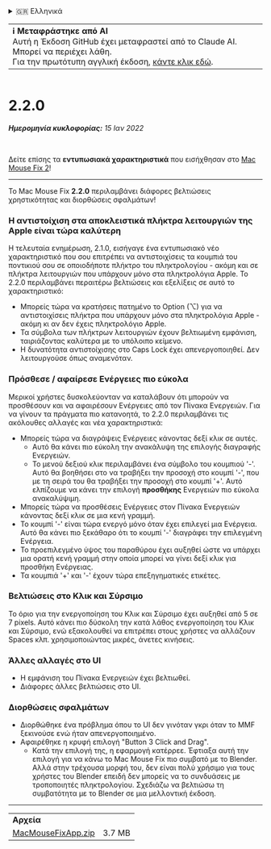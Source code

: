 <details>
<summary>🇬🇷 Ελληνικά</summary>

[🇬🇧 English (GitHub)](https://github.com/noah-nuebling/mac-mouse-fix/releases/tag/2.2.0)\
[🇦🇩 Català](https://redirect.macmousefix.com/?target=mmf-release&tag=2.2.0&locale=ca)\
[🇩🇪 Deutsch](https://redirect.macmousefix.com/?target=mmf-release&tag=2.2.0&locale=de)\
[🇪🇸 Español](https://redirect.macmousefix.com/?target=mmf-release&tag=2.2.0&locale=es)\
[🇫🇷 Français](https://redirect.macmousefix.com/?target=mmf-release&tag=2.2.0&locale=fr)\
[🇮🇩 Indonesia](https://redirect.macmousefix.com/?target=mmf-release&tag=2.2.0&locale=id)\
[🇮🇹 Italiano](https://redirect.macmousefix.com/?target=mmf-release&tag=2.2.0&locale=it)\
[🇭🇺 Magyar](https://redirect.macmousefix.com/?target=mmf-release&tag=2.2.0&locale=hu)\
[🇳🇱 Nederlands](https://redirect.macmousefix.com/?target=mmf-release&tag=2.2.0&locale=nl)\
[🇵🇱 Polski](https://redirect.macmousefix.com/?target=mmf-release&tag=2.2.0&locale=pl)\
[🇧🇷 Português (Brasil)](https://redirect.macmousefix.com/?target=mmf-release&tag=2.2.0&locale=pt-BR)\
[🇵🇹 Português (Portugal)](https://redirect.macmousefix.com/?target=mmf-release&tag=2.2.0&locale=pt-PT)\
[🇷🇴 Română](https://redirect.macmousefix.com/?target=mmf-release&tag=2.2.0&locale=ro)\
[🇸🇪 Svenska](https://redirect.macmousefix.com/?target=mmf-release&tag=2.2.0&locale=sv)\
[🇻🇳 Tiếng Việt](https://redirect.macmousefix.com/?target=mmf-release&tag=2.2.0&locale=vi)\
[🇹🇷 Türkçe](https://redirect.macmousefix.com/?target=mmf-release&tag=2.2.0&locale=tr)\
[🇨🇿 Čeština](https://redirect.macmousefix.com/?target=mmf-release&tag=2.2.0&locale=cs)\
**🇬🇷 Ελληνικά**\
[🇷🇺 Русский](https://redirect.macmousefix.com/?target=mmf-release&tag=2.2.0&locale=ru)\
[🇺🇦 Українська](https://redirect.macmousefix.com/?target=mmf-release&tag=2.2.0&locale=uk)\
[🇮🇱 עברית](https://redirect.macmousefix.com/?target=mmf-release&tag=2.2.0&locale=he)\
[🇸🇦 العربية](https://redirect.macmousefix.com/?target=mmf-release&tag=2.2.0&locale=ar)\
[🇮🇳 हिन्दी](https://redirect.macmousefix.com/?target=mmf-release&tag=2.2.0&locale=hi)\
[🇹🇭 ไทย](https://redirect.macmousefix.com/?target=mmf-release&tag=2.2.0&locale=th)\
[🇨🇳 中文 (简体)](https://redirect.macmousefix.com/?target=mmf-release&tag=2.2.0&locale=zh-Hans)\
[🇨🇳 中文 (繁體)](https://redirect.macmousefix.com/?target=mmf-release&tag=2.2.0&locale=zh-Hant)\
[🇭🇰 中文（香港)](https://redirect.macmousefix.com/?target=mmf-release&tag=2.2.0&locale=zh-HK)\
[🇯🇵 日本語](https://redirect.macmousefix.com/?target=mmf-release&tag=2.2.0&locale=ja)\
[🇰🇷 한국어](https://redirect.macmousefix.com/?target=mmf-release&tag=2.2.0&locale=ko)\
[Help translate Mac Mouse Fix to different languages!](https://github.com/noah-nuebling/mac-mouse-fix/discussions/731)
</details>
<table align=><td>
<b>ℹ️ Μεταφράστηκε από AI</b><br>
Αυτή η Έκδοση GitHub έχει μεταφραστεί από το Claude AI. Μπορεί να περιέχει λάθη.<br>
Για την πρωτότυπη αγγλική έκδοση, <a href="https://github.com/noah-nuebling/mac-mouse-fix/releases/tag/2.2.0">κάντε κλικ εδώ</a>.
</td></table>

<table></table>

# 2.2.0
***Ημερομηνία κυκλοφορίας:** 15 Ιαν 2022*

<br>

Δείτε επίσης τα **εντυπωσιακά χαρακτηριστικά** που εισήχθησαν στο [Mac Mouse Fix 2](https://redirect.macmousefix.com/?target=mmf-release&tag=2.0.0&locale=el)!

---

Το Mac Mouse Fix **2.2.0** περιλαμβάνει διάφορες βελτιώσεις χρηστικότητας και διορθώσεις σφαλμάτων!

### Η αντιστοίχιση στα αποκλειστικά πλήκτρα λειτουργιών της Apple είναι τώρα καλύτερη

Η τελευταία ενημέρωση, 2.1.0, εισήγαγε ένα εντυπωσιακό νέο χαρακτηριστικό που σου επιτρέπει να αντιστοιχίσεις τα κουμπιά του ποντικιού σου σε οποιοδήποτε πλήκτρο του πληκτρολογίου - ακόμη και σε πλήκτρα λειτουργιών που υπάρχουν μόνο στα πληκτρολόγια Apple. Το 2.2.0 περιλαμβάνει περαιτέρω βελτιώσεις και εξελίξεις σε αυτό το χαρακτηριστικό:

- Μπορείς τώρα να κρατήσεις πατημένο το Option (⌥) για να αντιστοιχίσεις πλήκτρα που υπάρχουν μόνο στα πληκτρολόγια Apple - ακόμη κι αν δεν έχεις πληκτρολόγιο Apple.
- Τα σύμβολα των πλήκτρων λειτουργιών έχουν βελτιωμένη εμφάνιση, ταιριάζοντας καλύτερα με το υπόλοιπο κείμενο.
- Η δυνατότητα αντιστοίχισης στο Caps Lock έχει απενεργοποιηθεί. Δεν λειτουργούσε όπως αναμενόταν.

### Πρόσθεσε / αφαίρεσε Ενέργειες πιο εύκολα

Μερικοί χρήστες δυσκολεύονταν να καταλάβουν ότι μπορούν να προσθέσουν και να αφαιρέσουν Ενέργειες από τον Πίνακα Ενεργειών. Για να γίνουν τα πράγματα πιο κατανοητά, το 2.2.0 περιλαμβάνει τις ακόλουθες αλλαγές και νέα χαρακτηριστικά:

- Μπορείς τώρα να διαγράψεις Ενέργειες κάνοντας δεξί κλικ σε αυτές.
  - Αυτό θα κάνει πιο εύκολη την ανακάλυψη της επιλογής διαγραφής Ενεργειών.
  - Το μενού δεξιού κλικ περιλαμβάνει ένα σύμβολο του κουμπιού '-'. Αυτό θα βοηθήσει στο να τραβήξει την προσοχή στο κουμπί '-', που με τη σειρά του θα τραβήξει την προσοχή στο κουμπί '+'. Αυτό ελπίζουμε να κάνει την επιλογή **προσθήκης** Ενεργειών πιο εύκολα ανακαλύψιμη.
- Μπορείς τώρα να προσθέσεις Ενέργειες στον Πίνακα Ενεργειών κάνοντας δεξί κλικ σε μια κενή γραμμή.
- Το κουμπί '-' είναι τώρα ενεργό μόνο όταν έχει επιλεγεί μια Ενέργεια. Αυτό θα κάνει πιο ξεκάθαρο ότι το κουμπί '-' διαγράφει την επιλεγμένη Ενέργεια.
- Το προεπιλεγμένο ύψος του παραθύρου έχει αυξηθεί ώστε να υπάρχει μια ορατή κενή γραμμή στην οποία μπορεί να γίνει δεξί κλικ για προσθήκη Ενέργειας.
- Τα κουμπιά '+' και '-' έχουν τώρα επεξηγηματικές ετικέτες.

### Βελτιώσεις στο Κλικ και Σύρσιμο

Το όριο για την ενεργοποίηση του Κλικ και Σύρσιμο έχει αυξηθεί από 5 σε 7 pixels. Αυτό κάνει πιο δύσκολη την κατά λάθος ενεργοποίηση του Κλικ και Σύρσιμο, ενώ εξακολουθεί να επιτρέπει στους χρήστες να αλλάζουν Spaces κλπ. χρησιμοποιώντας μικρές, άνετες κινήσεις.

### Άλλες αλλαγές στο UI

- Η εμφάνιση του Πίνακα Ενεργειών έχει βελτιωθεί.
- Διάφορες άλλες βελτιώσεις στο UI.

### Διορθώσεις σφαλμάτων

- Διορθώθηκε ένα πρόβλημα όπου το UI δεν γινόταν γκρι όταν το MMF ξεκινούσε ενώ ήταν απενεργοποιημένο.
- Αφαιρέθηκε η κρυφή επιλογή "Button 3 Click and Drag".
  - Κατά την επιλογή της, η εφαρμογή κατέρρεε. Έφτιαξα αυτή την επιλογή για να κάνω το Mac Mouse Fix πιο συμβατό με το Blender. Αλλά στην τρέχουσα μορφή του, δεν είναι πολύ χρήσιμο για τους χρήστες του Blender επειδή δεν μπορείς να το συνδυάσεις με τροποποιητές πληκτρολογίου. Σχεδιάζω να βελτιώσω τη συμβατότητα με το Blender σε μια μελλοντική έκδοση.

---

<table align="start">
<tr>
    <td colspan=2>
        <b>Αρχεία</b>
    </td>
</tr>
<tr>
    <td><a href="https://github.com/noah-nuebling/mac-mouse-fix/releases/download/2.2.0/MacMouseFixApp.zip">MacMouseFixApp.zip</a></td>
    <td>3.7 MB</td>
</tr>
</table>